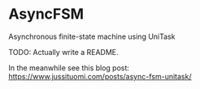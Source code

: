 # AsyncFSM
Asynchronous finite-state machine using UniTask

TODO: Actually write a README. 

In the meanwhile see this blog post: https://www.jussituomi.com/posts/async-fsm-unitask/
